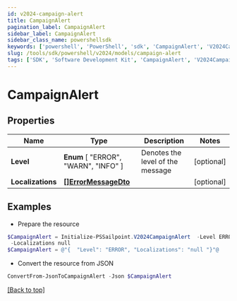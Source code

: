 ```yaml
---
id: v2024-campaign-alert
title: CampaignAlert
pagination_label: CampaignAlert
sidebar_label: CampaignAlert
sidebar_class_name: powershellsdk
keywords: ['powershell', 'PowerShell', 'sdk', 'CampaignAlert', 'V2024CampaignAlert'] 
slug: /tools/sdk/powershell/v2024/models/campaign-alert
tags: ['SDK', 'Software Development Kit', 'CampaignAlert', 'V2024CampaignAlert']
---
```



# CampaignAlert

## Properties

Name | Type | Description | Notes
------------ | ------------- | ------------- | -------------
**Level** |  **Enum** [  "ERROR",    "WARN",    "INFO" ] | Denotes the level of the message | [optional] 
**Localizations** | [**[]ErrorMessageDto**](error-message-dto) |  | [optional] 

## Examples

- Prepare the resource
```powershell
$CampaignAlert = Initialize-PSSailpoint.V2024CampaignAlert  -Level ERROR `
 -Localizations null
$CampaignAlert = @"{  "Level": "ERROR", "Localizations": "null "}"@
```

- Convert the resource from JSON
```powershell
ConvertFrom-JsonToCampaignAlert -Json $CampaignAlert
```


[[Back to top]](#) 

